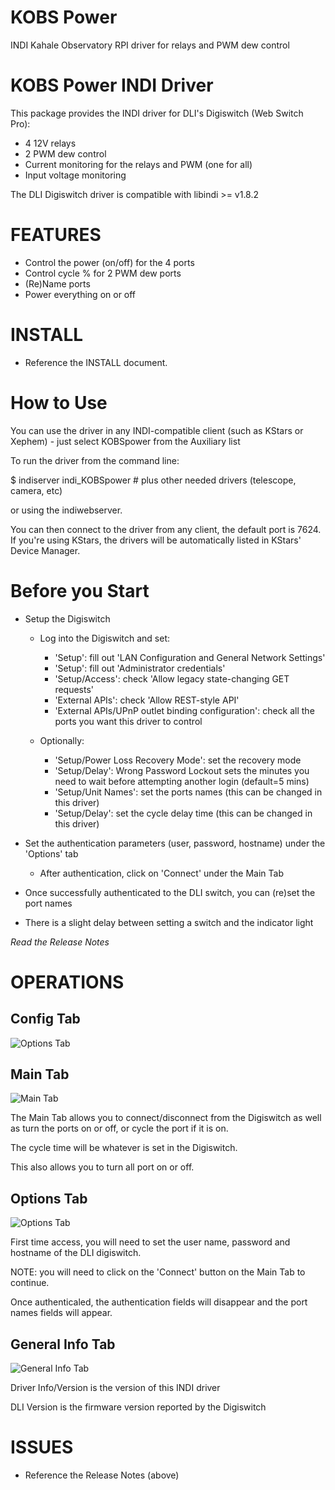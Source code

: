 # KOBS Power
INDI Kahale Observatory RPI driver for relays and PWM dew control

KOBS Power INDI Driver
=========================================
This package provides the INDI driver for DLI's Digiswitch (Web Switch Pro):
- 4 12V relays
- 2 PWM dew control
- Current monitoring for the relays and PWM (one for all)
- Input voltage monitoring 

The DLI Digiswitch driver is compatible with libindi >= v1.8.2

FEATURES
========
- Control the power (on/off) for the 4 ports
- Control cycle % for 2 PWM dew ports
- (Re)Name ports
- Power everything on or off

INSTALL
=======
- Reference the INSTALL document.

How to Use
==========

You can use the driver in any INDI-compatible client (such as KStars or Xephem) - just select 
KOBSpower from the Auxiliary list

To run the driver from the command line:

$ indiserver indi_KOBSpower # plus other needed drivers (telescope, camera, etc)

or using the indiwebserver.

You can then connect to the driver from any client, the default port is 7624.
If you're using KStars, the drivers will be automatically listed in KStars' Device Manager.

Before you Start
================

- Setup the Digiswitch

  - Log into the Digiswitch and set:
    - 'Setup': fill out 'LAN Configuration and General Network Settings'
    - 'Setup': fill out 'Administrator credentials'
    - 'Setup/Access':  check 'Allow legacy state-changing GET requests'
    - 'External APIs': check 'Allow REST-style API'
    - 'External APIs/UPnP outlet binding configuration': check all the ports you want this driver to control

  - Optionally:
    - 'Setup/Power Loss Recovery Mode': set the recovery mode
    - 'Setup/Delay': Wrong Password Lockout sets the minutes you need to wait before attempting another login (default=5 mins)
    - 'Setup/Unit Names': set the ports names (this can be changed in this driver)
    - 'Setup/Delay': set the cycle delay time (this can be changed in this driver)

- Set the authentication parameters (user, password, hostname) under the 'Options' tab
  - After authentication, click on 'Connect' under the Main Tab
- Once successfully authenticated to the DLI switch, you can (re)set the port names
- There is a slight delay between setting a switch and the indicator light

*Read the Release Notes*

OPERATIONS
==========

Config Tab
----------

![Options Tab](Assets/ConfigTab.png)


Main Tab
--------

![Main Tab](Assets/MainTab.png)

The Main Tab allows you to connect/disconnect from the Digiswitch as well as turn the ports on or off, or cycle the port if it is on.

The cycle time will be whatever is set in the Digiswitch.

This also allows you to turn all port on or off.


Options Tab
-----------

![Options Tab](Assets/OptionsTab.png)

First time access, you will need to set the user name, password and hostname of the DLI digiswitch.  

NOTE: you will need to click on the 'Connect' button on the Main Tab to continue.

Once authenticaled, the authentication fields will disappear and the port names fields will appear.


General Info Tab
----------------

![General Info Tab](Assets/GeneralTab.png)

Driver Info/Version is the version of this INDI driver

DLI Version is the firmware version reported by the Digiswitch


ISSUES
============
- Reference the Release Notes (above)



